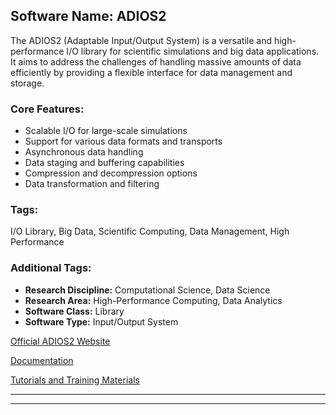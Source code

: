 ## Software Name: ADIOS2

The ADIOS2 (Adaptable Input/Output System) is a versatile and high-performance I/O library for scientific simulations and big data applications. It aims to address the challenges of handling massive amounts of data efficiently by providing a flexible interface for data management and storage.

### Core Features:
- Scalable I/O for large-scale simulations
- Support for various data formats and transports
- Asynchronous data handling
- Data staging and buffering capabilities
- Compression and decompression options
- Data transformation and filtering

### Tags:
I/O Library, Big Data, Scientific Computing, Data Management, High Performance

### Additional Tags:
- **Research Discipline:** Computational Science, Data Science
- **Research Area:** High-Performance Computing, Data Analytics
- **Software Class:** Library
- **Software Type:** Input/Output System

[Official ADIOS2 Website](https://adios2.readthedocs.io/en/latest/)

[Documentation](https://adios2.readthedocs.io/en/latest/)

[Tutorials and Training Materials](https://adios2.readthedocs.io/en/latest/introduction/index.html)

---
--------------------------------------
